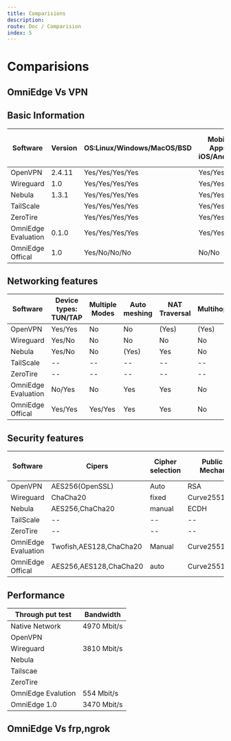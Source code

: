 ```yaml
---
title: Comparisions
description: 
route: Doc / Comparision
index: 5
---
```


# Comparisions

## OmniEdge Vs VPN

## Basic Information

|Software|Version|OS:Linux/Windows/MacOS/BSD|Mobile Apps: iOS/Android |TV Apps: Apple TV/Android TV|NAS OS: FreeNAS/Synology|Raspberry PI|
|---|---|---|---|---|---|---|
|OpenVPN|2.4.11|Yes/Yes/Yes/Yes|Yes/Yes|No/No|Yes/Yes|Yes|
|Wireguard|1.0|Yes/Yes/Yes/Yes|Yes/Yes|No/No|Yes/Yes|Yes|
|Nebula|1.3.1|Yes/Yes/Yes/Yes|Yes/Yes|No/No|Yes/Yes|Yes|
|TailScale||Yes/Yes/Yes/Yes|Yes/Yes|No/No|Yes/Yes|Yes|
|ZeroTire||Yes/Yes/Yes/Yes|Yes/Yes|No/No|Yes/Yes|Yes|
|OmniEdge Evaluation|0.1.0|Yes/Yes/Yes/Yes|Yes/Yes|No/Yes|Yes/Yes|Yes|
|OmniEdge Offical|1.0|Yes/No/No/No|No/No|No/No|No/No|No|


## Networking features
|Software|Device types: TUN/TAP|Multiple Modes|Auto meshing|NAT Traversal|Multihops|Protocol|
|--|--|--|--|--|--|--|
|OpenVPN|Yes/Yes|No|No|(Yes)|(Yes)|UDP/TCP|
|Wireguard|Yes/No|No|No|No|No|UDP|
|Nebula|Yes/No|No|(Yes)|Yes|No|UDP|
|TailScale|--|--|--|--|--|--|
|ZeroTire|--|--|--|--|--|--|
|OmniEdge Evaluation|No/Yes|No|Yes|Yes|No|UDP|
|OmniEdge Offical|Yes/Yes|Yes/Yes|Yes|Yes|No|UDP|

## Security features
|Software|Cipers|Cipher selection|Public key Mechanism|Certificates /Shared key|PFS|
|--|--|--|--|--|--|
|OpenVPN|AES256(OpenSSL)|Auto|RSA|Yes/No|Yes|
|Wireguard|ChaCha20|fixed|Curve25519,ECDH|Yes/No|Yes|
|Nebula|AES256,ChaCha20|manual|ECDH|Yes/No|Yes|
|TailScale|--|--|--|--|--|--|
|ZeroTire|--|--|--|--|--|--|
|OmniEdge Evaluation|Twofish,AES128,ChaCha20|Manual|Curve25519|Yes/Yes/Yes|
|OmniEdge Offical|AES256,AES128,ChaCha20|auto|Curve25519,ECDH|Yes/Yes/Yes|

## Performance

|Through put test|Bandwidth|
|--|--|
|Native Network|4970 Mbit/s|
|OpenVPN||
|Wireguard|3810 Mbit/s|
|Nebula||
|Tailscae||
|ZeroTire||
|OmniEdge Evalution|554 Mbit/s|
|OmniEdge 1.0|3470 Mbit/s|


## OmniEdge Vs frp,ngrok